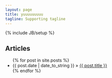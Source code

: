 ```yaml
---
layout: page
title: yuuuuuuuuu
tagline: Supporting tagline
---
```

{% include JB/setup %}


    
## Articles

<ul class="posts">
  {% for post in site.posts %}
    <li><span>{{ post.date | date_to_string }}</span> &raquo; <a href="{{ BASE_PATH }}{{ post.url }}">{{ post.title }}</a></li>
  {% endfor %}
</ul>